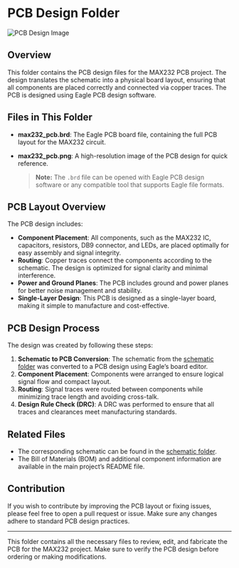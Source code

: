 # PCB Design Folder

![PCB Design Image](./max232-board.png)

## Overview
This folder contains the PCB design files for the MAX232 PCB project. The design translates the schematic into a physical board layout, ensuring that all components are placed correctly and connected via copper traces. The PCB is designed using Eagle PCB design software.

## Files in This Folder
- **max232_pcb.brd**: The Eagle PCB board file, containing the full PCB layout for the MAX232 circuit.
- **max232_pcb.png**: A high-resolution image of the PCB design for quick reference.

  > **Note:** The `.brd` file can be opened with Eagle PCB design software or any compatible tool that supports Eagle file formats.

## PCB Layout Overview
The PCB design includes:
- **Component Placement**: All components, such as the MAX232 IC, capacitors, resistors, DB9 connector, and LEDs, are placed optimally for easy assembly and signal integrity.
- **Routing**: Copper traces connect the components according to the schematic. The design is optimized for signal clarity and minimal interference.
- **Power and Ground Planes**: The PCB includes ground and power planes for better noise management and stability.
- **Single-Layer Design**: This PCB is designed as a single-layer board, making it simple to manufacture and cost-effective.

## PCB Design Process
The design was created by following these steps:
1. **Schematic to PCB Conversion**: The schematic from the [schematic folder](../schematics) was converted to a PCB design using Eagle’s board editor.
2. **Component Placement**: Components were arranged to ensure logical signal flow and compact layout.
3. **Routing**: Signal traces were routed between components while minimizing trace length and avoiding cross-talk.
4. **Design Rule Check (DRC)**: A DRC was performed to ensure that all traces and clearances meet manufacturing standards.

## Related Files
- The corresponding schematic can be found in the [schematic folder](../schematics).
- The Bill of Materials (BOM) and additional component information are available in the main project’s README file.

## Contribution
If you wish to contribute by improving the PCB layout or fixing issues, please feel free to open a pull request or issue. Make sure any changes adhere to standard PCB design practices.

---

This folder contains all the necessary files to review, edit, and fabricate the PCB for the MAX232 project. Make sure to verify the PCB design before ordering or making modifications.
